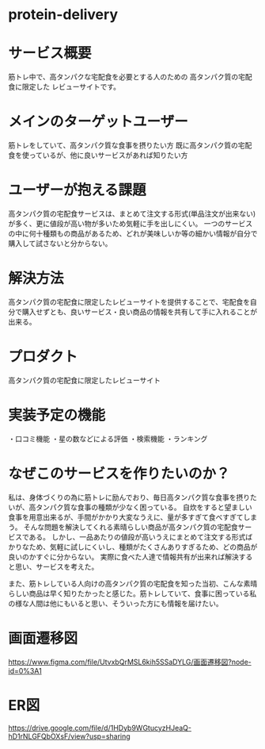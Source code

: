 # protein-delivery

# サービス概要
筋トレ中で、高タンパクな宅配食を必要とする人のための
高タンパク質の宅配食に限定した
レビューサイトです。


# メインのターゲットユーザー
筋トレをしていて、高タンパク質な食事を摂りたい方
既に高タンパク質の宅配食を使っているが、他に良いサービスがあれば知りたい方


# ユーザーが抱える課題
高タンパク質の宅配食サービスは、まとめて注文する形式(単品注文が出来ない)が多く、更に値段が高い物が多いため気軽に手を出しにくい。
一つのサービスの中に何十種類もの商品があるため、どれが美味しいか等の細かい情報が自分で購入して試さないと分からない。


# 解決方法
高タンパク質の宅配食に限定したレビューサイトを提供することで、宅配食を自分で購入せずとも、良いサービス・良い商品の情報を共有して手に入れることが出来る。


# プロダクト
高タンパク質の宅配食に限定したレビューサイト


# 実装予定の機能
・口コミ機能
・星の数などによる評価
・検索機能
・ランキング


# なぜこのサービスを作りたいのか？
私は、身体づくりの為に筋トレに励んでおり、毎日高タンパク質な食事を摂りたいが、高タンパク質な食事の種類が少なく困っている。
自炊をすると望ましい食事を用意出来るが、手間がかかり大変なうえに、量が多すぎて食べすぎてしまう。
そんな問題を解決してくれる素晴らしい商品が高タンパク質の宅配食サービスである。
しかし、一品あたりの値段が高いうえにまとめて注文する形式ばかりなため、気軽に試しにくいし、種類がたくさんありすぎるため、どの商品が良いのかすぐに分からない。
実際に食べた人達で情報共有が出来れば解決すると思い、サービスを考えた。

また、筋トレしている人向けの高タンパク質の宅配食を知った当初、こんな素晴らしい商品は早く知りたかったと感じた。筋トレしていて、食事に困っている私の様な人間は他にもいると思い、そういった方にも情報を届けたい。


# 画面遷移図
https://www.figma.com/file/UtvxbQrMSL6kih5SSaDYLG/画面遷移図?node-id=0%3A1


# ER図
https://drive.google.com/file/d/1HDyb9WGtucyzHJeaQ-hD1rNLGFQbOXsF/view?usp=sharing
